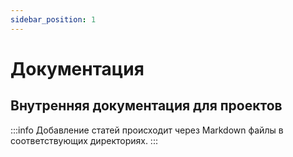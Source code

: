 ```yaml
---
sidebar_position: 1
---
```


# Документация

## Внутренняя документация для проектов

:::info
Добавление статей происходит через Markdown файлы в соответствующих директориях.
:::
